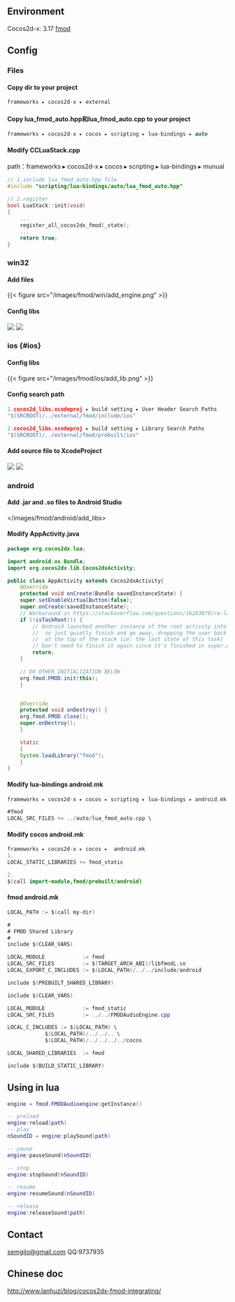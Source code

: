 ## Environment

Cocos2d-x: 3.17
[fmod](https://fmod.com/resources/documentation-api?page=content/generated/common/introduction%5Fweb.html#/)

## Config


### Files


#### Copy dir to your project

```c++
frameworks⁩ ▸ ⁨cocos2d-x⁩ ▸ external
```


#### Copy lua\_fmod\_auto.hpp和lua\_fmod\_auto.cpp to your project

```c++
frameworks⁩ ▸ ⁨cocos2d-x⁩ ▸ cocos ▸ scripting ▸ lua-bindings ▸ auto
```


#### Modify CCLuaStack.cpp

path：frameworks⁩ ▸ ⁨cocos2d-x⁩ ▸ cocos ▸ scripting ▸ lua-bindings ▸ munual

```c++
// 1.include lua_fmod_auto.hpp file
#include "scripting/lua-bindings/auto/lua_fmod_auto.hpp"

// 2.register 
bool LuaStack::init(void)
{
    ...
    register_all_cocos2dx_fmod(_state);
    ...
    return true;
}
```


### win32


#### Add files

{{< figure src="/images/fmod/win/add_engine.png" >}}


#### Config libs

![](/images/fmod/win/add_lib_search_path.png)
![](/images/fmod/win/add_libs.png)


### ios {#ios}


#### Config libs

{{< figure src="/images/fmod/ios/add_lib.png" >}}


#### Config search path

```c++
1.cocos2d_libs.xcodeproj ▸ ⁨build setting ▸ ⁨User Header Search Paths
"$(SRCROOT)/../external/fmod/include/ios"

2.cocos2d_libs.xcodeproj ▸ ⁨build setting ▸ ⁨Library Search Paths
"$(SRCROOT)/../external/fmod/prebuilt/ios"
```


#### Add source file to XcodeProject 

![](/images/fmod/ios/add_files.png)
![](/images/fmod/ios/add_lua_files.png)


### android 


#### Add .jar and .so files to Android Studio 

</images/fmod/android/add_libs>


#### Modify AppActivity.java

```java
package org.cocos2dx.lua;

import android.os.Bundle;
import org.cocos2dx.lib.Cocos2dxActivity;

public class AppActivity extends Cocos2dxActivity{
    @Override
    protected void onCreate(Bundle savedInstanceState) {
	super.setEnableVirtualButton(false);
	super.onCreate(savedInstanceState);
	// Workaround in https://stackoverflow.com/questions/16283079/re-launch-of-activity-on-home-button-but-only-the-first-time/16447508
	if (!isTaskRoot()) {
	    // Android launched another instance of the root activity into an existing task
	    //  so just quietly finish and go away, dropping the user back into the activity
	    //  at the top of the stack (ie: the last state of this task)
	    // Don't need to finish it again since it's finished in super.onCreate .
	    return;
	}

	// DO OTHER INITIALIZATION BELOW
	org.fmod.FMOD.init(this);
    }


    @Override
    protected void onDestroy() {
	org.fmod.FMOD.close();
	super.onDestroy();
    }

    static
    {
	System.loadLibrary("fmod");
    }
}

```


#### Modify lua-bindings android.mk

```java
⁨frameworks⁩ ▸ ⁨cocos2d-x⁩ ▸ ⁨cocos⁩ ▸ ⁨scripting⁩ ▸ ⁨lua-bindings⁩ ▸ android.mk

#fmod
LOCAL_SRC_FILES += ../auto/lua_fmod_auto.cpp \
```


#### Modify cocos android.mk

```java
frameworks⁩ ▸ ⁨cocos2d-x⁩ ▸ ⁨cocos⁩ ▸  android.mk
1.
LOCAL_STATIC_LIBRARIES += fmod_static

2.
$(call import-module,fmod/prebuilt/android)
```


#### fmod android.mk

```java
LOCAL_PATH := $(call my-dir)

#
# FMOD Shared Library
#
include $(CLEAR_VARS)

LOCAL_MODULE            := fmod
LOCAL_SRC_FILES         := $(TARGET_ARCH_ABI)/libfmodL.so
LOCAL_EXPORT_C_INCLUDES := $(LOCAL_PATH)/../../include/android

include $(PREBUILT_SHARED_LIBRARY)

include $(CLEAR_VARS)

LOCAL_MODULE            := fmod_static
LOCAL_SRC_FILES         := ../../FMODAudioEngine.cpp

LOCAL_C_INCLUDES := $(LOCAL_PATH) \
		    $(LOCAL_PATH)/../../.. \
		    $(LOCAL_PATH)/../../../../cocos

LOCAL_SHARED_LIBRARIES  := fmod

include $(BUILD_STATIC_LIBRARY)

```


## Using in lua

```lua
engine = fmod.FMODAudioengine:getInstance()

-- preload
engine:reload(path)
-- play
nSoundID = engine:playSound(path)

-- pause
engine:pauseSound(nSoundID)

-- stop
engine:stopSound(nSoundID)

-- resume
engine:resumeSound(nSoundID)

-- release
engine:releaseSound(path)
```


## Contact
semgilo@gmail.com
QQ:9737935

## Chinese doc
http://www.lanhuzi/blog/cocos2dx-fmod-integrating/
